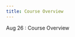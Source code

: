 ```yaml
---
title: Course Overview
---
```


Aug 26
: Course Overview
  <!-- : [Slides](https://drive.google.com/file/d/15mq7Q49KY978ZUwpPcGpypAWCB7n5SAH/view?usp=sharing) -->
  <!-- , [HW0](https://www.overleaf.com/read/jnmybqwprryw) -->

